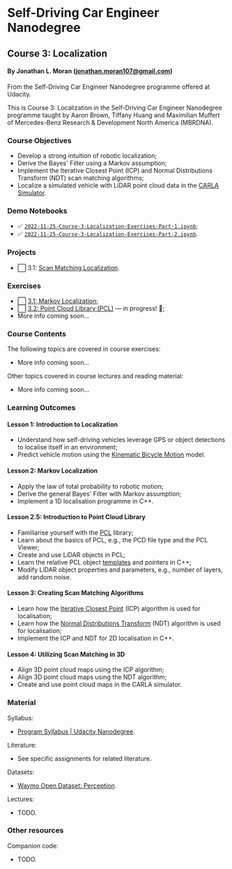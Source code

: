 # Self-Driving Car Engineer Nanodegree
## Course 3: Localization
#### By Jonathan L. Moran (jonathan.moran107@gmail.com)
From the Self-Driving Car Engineer Nanodegree programme offered at Udacity.

This is Course 3: Localization in the Self-Driving Car Engineer Nanodegree programme taught by Aaron Brown, Tiffany Huang and Maximilian Muffert of Mercedes-Benz Research & Development North America (MBRDNA).


### Course Objectives
* Develop a strong intuition of robotic localization;
* Derive the Bayes' Filter using a Markov assumption;
* Implement the Iterative Closest Point (ICP) and Normal Distributions Transform (NDT) scan matching algorithms;
* Localize a simulated vehicle with LiDAR point cloud data in the [CARLA Simulator](https://carla.org/). 


### Demo Notebooks
* ✅ [`2022-11-25-Course-3-Localization-Exercises-Part-1.ipynb`](https://github.com/jonathanloganmoran/ND0013-Self-Driving-Car-Engineer/blob/main/3-Localization/3-1-Markov-Localization/2022-11-25-Course-3-Localization-Exercises-Part-1.ipynb);
* ✅ [`2022-11-25-Course-3-Localization-Exercises-Part-2.ipynb`](https://github.com/jonathanloganmoran/ND0013-Self-Driving-Car-Engineer/blob/main/3-Localization/3-1-Markov-Localization/2022-11-25-Course-3-Localization-Exercises-Part-2.ipynb).


### Projects
* ⬜️ 3.1: [Scan Matching Localization]().


### Exercises
* ⬜️ [3.1: Markov Localization](https://github.com/jonathanloganmoran/ND0013-Self-Driving-Car-Engineer/tree/main/3-Localization/3-1-Markov-Localization/exercises);
* ⬜️ [3.2: Point Cloud Library (PCL)]() — in progress! 🎉;
* More info coming soon...


### Course Contents
The following topics are covered in course exercises:
* More info coming soon...


Other topics covered in course lectures and reading material:
* More info coming soon...


### Learning Outcomes
#### Lesson 1: Introduction to Localization
* Understand how self-driving vehicles leverage GPS or object detections to localise itself in an environment;
* Predict vehicle motion using the [Kinematic Bicycle Motion](https://thomasfermi.github.io/Algorithms-for-Automated-Driving/Control/BicycleModel.html) model.

#### Lesson 2: Markov Localization
* Apply the law of total probability to robotic motion;
* Derive the general Bayes' Filter with Markov assumption;
* Implement a 1D localisation programme in C++.

#### Lesson 2.5: Introduction to Point Cloud Library
* Familiarise yourself with the [PCL](https://pointclouds.org/) library;
* Learn about the basics of PCL, e.g., the PCD file type and the PCL Viewer;
* Create and use LiDAR objects in PCL;
* Learn the relative PCL object [templates](http://www.cplusplus.com/doc/oldtutorial/templates/) and pointers in C++;
* Modify LiDAR object properties and parameters, e.g., number of layers, add random noise.

#### Lesson 3: Creating Scan Matching Algorithms
* Learn how the [Iterative Closest Point](https://en.wikipedia.org/wiki/Iterative_closest_point) (ICP) algorithm is used for localisation;
* Learn how the [Normal Distributions Transform](https://en.wikipedia.org/wiki/Normal_distributions_transform) (NDT) algorithm is used for localisation;
* Implement the ICP and NDT for 2D localisation in C++.

#### Lesson 4: Utilizing Scan Matching in 3D
* Align 3D point cloud maps using the ICP algorithm;
* Align 3D point cloud maps using the NDT algorithm;
* Create and use point cloud maps in the CARLA simulator.


### Material
Syllabus:
* [Program Syllabus | Udacity Nanodegree](https://d20vrrgs8k4bvw.cloudfront.net/documents/en-US/Self-Driving+Car+Engineer+Nanodegree+Syllabus+nd0013+.pdf).

Literature:
* See specific assignments for related literature.

Datasets:
* [Waymo Open Dataset: Perception](https://waymo.com/open/).

Lectures:
* TODO.

### Other resources
Companion code:
* TODO.
